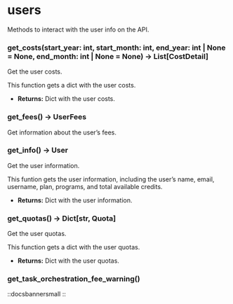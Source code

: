 # users

Methods to interact with the user info on the API.

### get_costs(start_year: int, start_month: int, end_year: int | None = None, end_month: int | None = None) → List[CostDetail]

Get the user costs.

This function gets a dict with the user costs.

* **Returns:**
  Dict with the user costs.

### get_fees() → UserFees

Get information about the user’s fees.

### get_info() → User

Get the user information.

This funtion gets the user information, including the user’s name, email,
username, plan, programs, and total available credits.

* **Returns:**
  Dict with the user information.

### get_quotas() → Dict[str, Quota]

Get the user quotas.

This function gets a dict with the user quotas.

* **Returns:**
  Dict with the user quotas.

### get_task_orchestration_fee_warning()

::docsbannersmall
::

